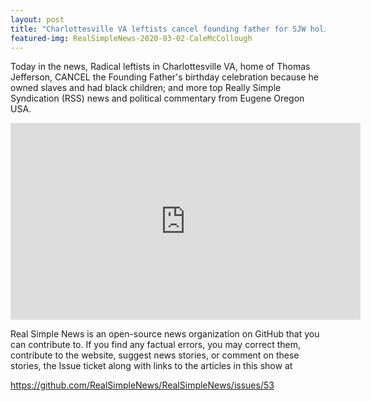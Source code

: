 ```yaml
---
layout: post
title: "Charlottesville VA leftists cancel founding father for SJW holiday: is the 4th of July next"
featured-img: RealSimpleNews-2020-03-02-CaleMcCollough
---
```


Today in the news, Radical leftists in Charlottesville VA, home of Thomas Jefferson, CANCEL the Founding Father's birthday celebration because he owned slaves and had black children; and more top Really Simple Syndication (RSS) news and political commentary from Eugene Oregon USA.

<iframe width="560" height="315" src="https://www.youtube.com/embed/7Y0gckxXq_s" frameborder="0" allow="accelerometer; autoplay; encrypted-media; gyroscope; picture-in-picture" allowfullscreen></iframe>

Real Simple News is an open-source news organization on GitHub that you can contribute to. If you find any factual errors, you may correct them, contribute to the website, suggest news stories, or comment on these stories, the Issue ticket along with links to the articles in this show at 

<https://github.com/RealSimpleNews/RealSimpleNews/issues/53>
